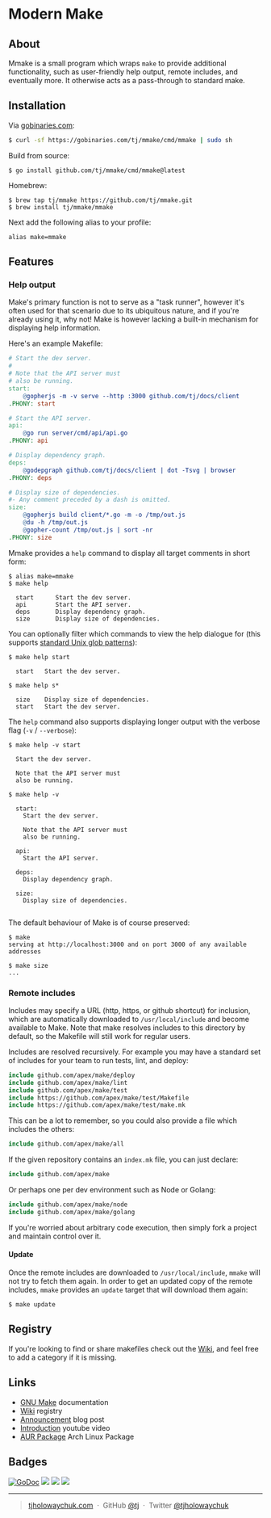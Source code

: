 # Modern Make

## About

Mmake is a small program which wraps `make` to provide additional functionality, such as user-friendly help output, remote includes,
and eventually more. It otherwise acts as a pass-through to standard make.

## Installation

Via [gobinaries.com](https://gobinaries.com):

```sh
$ curl -sf https://gobinaries.com/tj/mmake/cmd/mmake | sudo sh
```

Build from source:
```
$ go install github.com/tj/mmake/cmd/mmake@latest
```

Homebrew:
```
$ brew tap tj/mmake https://github.com/tj/mmake.git
$ brew install tj/mmake/mmake
```

Next add the following alias to your profile:

```
alias make=mmake
```

## Features

### Help output

Make's primary function is not to serve as a "task runner", however it's often used for that scenario due to its ubiquitous nature, and if you're already using it, why not! Make is however lacking a built-in mechanism for displaying help information.

Here's an example Makefile:

```Makefile
# Start the dev server.
#
# Note that the API server must
# also be running.
start:
	@gopherjs -m -v serve --http :3000 github.com/tj/docs/client
.PHONY: start

# Start the API server.
api:
	@go run server/cmd/api/api.go
.PHONY: api

# Display dependency graph.
deps:
	@godepgraph github.com/tj/docs/client | dot -Tsvg | browser
.PHONY: deps

# Display size of dependencies.
#- Any comment preceded by a dash is omitted.
size:
	@gopherjs build client/*.go -m -o /tmp/out.js
	@du -h /tmp/out.js
	@gopher-count /tmp/out.js | sort -nr
.PHONY: size

```

Mmake provides a `help` command to display all target comments in short form:

```
$ alias make=mmake
$ make help

  start      Start the dev server.
  api        Start the API server.
  deps       Display dependency graph.
  size       Display size of dependencies.

```

You can optionally filter which commands to view the help dialogue for (this supports [standard Unix glob patterns](https://en.wikipedia.org/wiki/Glob_(programming)#Syntax)):

```
$ make help start

  start   Start the dev server.

$ make help s*

  size    Display size of dependencies.
  start   Start the dev server.

```

The `help` command also supports displaying longer output with the verbose flag (`-v` / `--verbose`):

```
$ make help -v start

  Start the dev server.

  Note that the API server must
  also be running.

```

```
$ make help -v

  start:
    Start the dev server.

    Note that the API server must
    also be running.

  api:    
    Start the API server.

  deps:       
    Display dependency graph.

  size:
    Display size of dependencies.
    
```

The default behaviour of Make is of course preserved:

```
$ make
serving at http://localhost:3000 and on port 3000 of any available addresses

$ make size
...
```

### Remote includes

Includes may specify a URL (http, https, or github shortcut) for inclusion, which are automatically downloaded to `/usr/local/include` and become available to Make. Note that make resolves includes to this directory by default, so the Makefile will still work for regular users.

Includes are resolved recursively. For example you may have a standard set of includes for your team to run tests, lint, and deploy:

```Makefile
include github.com/apex/make/deploy
include github.com/apex/make/lint
include github.com/apex/make/test
include https://github.com/apex/make/test/Makefile
include https://github.com/apex/make/test/make.mk
```

This can be a lot to remember, so you could also provide a file which includes the others:

```Makefile
include github.com/apex/make/all
```

If the given repository contains an `index.mk` file, you can just declare:

```Makefile
include github.com/apex/make
```

Or perhaps one per dev environment such as Node or Golang:

```Makefile
include github.com/apex/make/node
include github.com/apex/make/golang
```

If you're worried about arbitrary code execution, then simply fork a project and maintain control over it.

#### Update

Once the remote includes are downloaded to `/usr/local/include`, `mmake` will not try to fetch them again. In order to get an updated copy of the remote includes, `mmake` provides an `update` target that will download them again:

```
$ make update
```

## Registry

If you're looking to find or share makefiles check out the [Wiki](https://github.com/tj/mmake/wiki/Registry), and feel free to add a category if it is missing.

## Links

- [GNU Make](https://www.gnu.org/software/make/manual/make.html) documentation
- [Wiki](https://github.com/tj/mmake/wiki/Registry) registry
- [Announcement](https://medium.com/@tjholowaychuk/modern-make-b55d53cf80d9#.q1u1knrf5) blog post
- [Introduction](https://www.youtube.com/watch?v=NLS_gbg4_wI) youtube video
- [AUR Package](https://aur.archlinux.org/packages/mmake-bin/) Arch Linux Package

## Badges

[![GoDoc](https://godoc.org/github.com/tj/mmake?status.svg)](https://godoc.org/github.com/tj/mmake)
![](https://img.shields.io/badge/license-MIT-blue.svg)
![](https://img.shields.io/badge/status-stable-green.svg)
[![](http://apex.sh/images/badge.svg)](https://apex.sh/ping/)

---

> [tjholowaychuk.com](http://tjholowaychuk.com) &nbsp;&middot;&nbsp;
> GitHub [@tj](https://github.com/tj) &nbsp;&middot;&nbsp;
> Twitter [@tjholowaychuk](https://twitter.com/tjholowaychuk)
